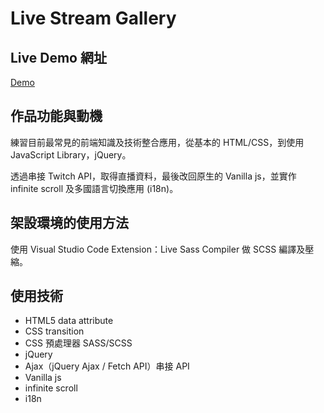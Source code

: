 # Live Stream Gallery

## Live Demo 網址

[Demo](http://cyhsu1989.github.io/LiveStreamGallery)


## 作品功能與動機

練習目前最常見的前端知識及技術整合應用，從基本的 HTML/CSS，到使用 JavaScript Library，jQuery。

透過串接 Twitch API，取得直播資料，最後改回原生的 Vanilla js，並實作 infinite scroll 及多國語言切換應用 (i18n)。


## 架設環境的使用方法

使用 Visual Studio Code Extension：Live Sass Compiler 做 SCSS 編譯及壓縮。


## 使用技術

* HTML5 data attribute
* CSS transition
* CSS 預處理器 SASS/SCSS
* jQuery
* Ajax（jQuery Ajax / Fetch API）串接 API
* Vanilla js
* infinite scroll
* i18n